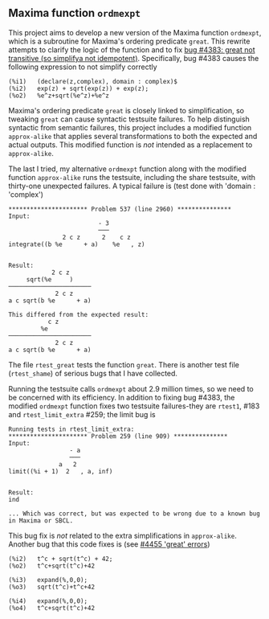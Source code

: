 ## Maxima function `ordmexpt`

This project aims to develop a new version of the Maxima function `ordmexpt`, 
which is a subroutine for Maxima's ordering predicate `great`. This 
rewrite attempts to clarify the logic of the function and to fix [bug #4383: 
great not transitive (so simplifya not idempotent)](https://sourceforge.net/p/maxima/bugs/4383/). Specifically, bug #4383 causes the following expression to not simplify correctly
~~~
(%i1)	(declare(z,complex), domain : complex)$
(%i2)	exp(z) + sqrt(exp(z)) + exp(z);
(%o2)	%e^z+sqrt(%e^z)+%e^z
~~~
Maxima's ordering predicate `great` is closely linked to simplification, 
so tweaking `great` can cause syntactic testsuite failures. To help 
distinguish syntactic from semantic failures, this project includes a 
modified function `approx-alike` that applies several transformations 
to both the expected and actual outputs. This modified function is *not* 
intended as a replacement to `approx-alike`. 

The last I tried, my alternative `ordmexpt` function along with the modified function `approx-alike` runs the testsuite, including the share testsuite, with thirty-one unexpected failures. A typical failure is (test done with 'domain : 'complex')
~~~
********************** Problem 537 (line 2960) ***************
Input:
                         - 3
                         ───
               2 c z      2    c z
integrate((b %e      + a)    %e   , z)


Result:
            2 c z
     sqrt(%e     )
───────────────────────
             2 c z
a c sqrt(b %e      + a)

This differed from the expected result:
           c z
         %e
───────────────────────
             2 c z
a c sqrt(b %e      + a)

~~~
The file `rtest_great` tests the function `great`. There is another test file (`rtest_shame`) of serious bugs that I have collected.

Running the testsuite calls `ordmexpt` about 2.9 million times, so we need to be
concerned with its efficiency. In addition to fixing bug #4383, the modified `ordmexpt` function fixes two testsuite failures-they are `rtest1`, #183 and `rtest_limit_extra` #259; the limit bug is  
~~~
Running tests in rtest_limit_extra:
********************** Problem 259 (line 909) ***************
Input:
                 - a
                 ───
              a   2
limit((%i + 1)  2   , a, inf)


Result:
ind

... Which was correct, but was expected to be wrong due to a known bug in Maxima or SBCL.
~~~
This bug fix is *not* related to the extra simplifications in `approx-alike`. Another bug that
this code fixes is (see [#4455 'great' errors](https://sourceforge.net/p/maxima/bugs/4455/))

~~~
(%i2)	t^c + sqrt(t^c) + 42;
(%o2)	t^c+sqrt(t^c)+42

(%i3)	expand(%,0,0);
(%o3)	sqrt(t^c)+t^c+42

(%i4)	expand(%,0,0);
(%o4)	t^c+sqrt(t^c)+42
~~~


